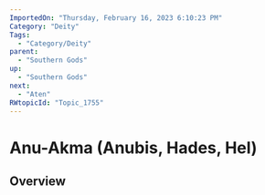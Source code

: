 ```yaml
---
ImportedOn: "Thursday, February 16, 2023 6:10:23 PM"
Category: "Deity"
Tags:
  - "Category/Deity"
parent:
  - "Southern Gods"
up:
  - "Southern Gods"
next:
  - "Aten"
RWtopicId: "Topic_1755"
---
```

# Anu-Akma (Anubis, Hades, Hel)
## Overview
